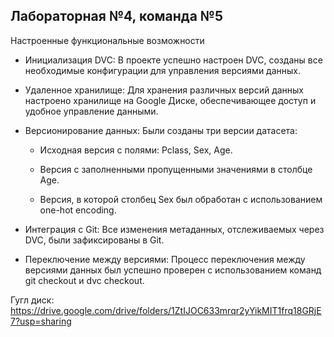 ## Лабораторная №4, команда №5

Настроенные функциональные возможности

- Инициализация DVC: В проекте успешно настроен DVC, созданы все необходимые конфигурации для управления версиями данных.

- Удаленное хранилище: Для хранения различных версий данных настроено хранилище на Google Диске, обеспечивающее доступ и удобное управление данными.

- Версионирование данных: Были созданы три версии датасета:

    - Исходная версия с полями: Pclass, Sex, Age.

    - Версия с заполненными пропущенными значениями в столбце Age.

    - Версия, в которой столбец Sex был обработан с использованием one-hot encoding.

- Интеграция с Git: Все изменения метаданных, отслеживаемых через DVC, были зафиксированы в Git.

- Переключение между версиями: Процесс переключения между версиями данных был успешно проверен с использованием команд git checkout и dvc checkout.

Гугл диск: https://drive.google.com/drive/folders/1ZtIJOC633mrqr2yYikMIT1frq18GRjE7?usp=sharing
